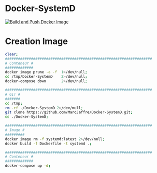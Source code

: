 # Docker-SystemD

[![Build and Push Docker Image](https://github.com/MarcJaffre/Docker-SystemD/actions/workflows/docker-image.yml/badge.svg?branch=main)](https://github.com/MarcJaffre/Docker-SystemD/actions/workflows/docker-image.yml)


# Creation Image
```bash
clear;
####################################################################
# Conteneur #
#############
docker image prune -a -f  1>/dev/null;
cd /tmp/Docker-SystemD    2>/dev/null;
docker-compose down       2>/dev/null;

####################################################################
# GIT #
#######
cd /tmp;
rm -rf ./Docker-SystemD 2>/dev/null;
git clone https://github.com/MarcJaffre/Docker-SystemD.git;
cd ./Docker-SystemD;

####################################################################
# Image #
#########
docker image rm -f systemd:latest 2>/dev/null;
docker build -f Dockerfile -t systemd .;

####################################################################
# Conteneur #
#############
docker-compose up -d;
```
